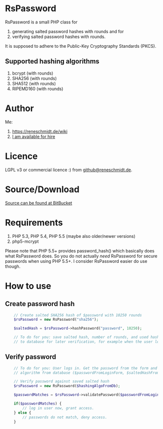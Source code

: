 # RsPassword

RsPassword is a small PHP class for

1. generating salted password hashes with rounds and for
1. verifying salted password hashes with rounds.

It is supposed to adhere to the Public-Key Cryptography Standards (PKCS).

## Supported hashing algorithms

1. bcrypt (with rounds)
1. SHA256 (with rounds)
1. SHA512 (with rounds)
1. RIPEMD160 (with rounds)

# Author

Me:

1. https://reneschmidt.de/wiki
1. [I am available for hire](mailto:wiki@reneschmidt.de)

# Licence

LGPL v3 or commercial licence :) from github@reneschmidt.de.

# Source/Download

[Source can be found at BitBucket](https://bitbucket.org/r_schmidt/rspassword)

# Requirements

1. PHP 5.3, PHP 5.4, PHP 5.5 (maybe also older/newer versions)
1. php5-mcrypt

Please note that PHP 5.5+ provides password_hash() which basically does what RsPassword does. So you do not actually *need* RsPassword for secure passwords when using PHP 5.5+. I consider RsPassword easier do use though.

# How to use

## Create password hash

```php
    // Create salted SHA256 hash of $password with 10250 rounds
    $rsPassword = new RsPassword("sha256");

    $saltedHash = $rsPassword->hashPassword("password", 10250);

    // To do for you: save salted hash, number of rounds, and used hash algorithm ($saltedHash, 10250, "sha256")
    // to database for later verification, for example when the user logs in.
```

## Verify password

```php
    // To do for you: User logs in. Get the password from the form and get salted hash, number of rounds and hashing
    // algorithm from database ($passwordFromLoginForm, $saltedHashFromDb, $roundsFromDb, $hashingAlgoFromDb).

    // Verify password against saved salted hash
    $rsPassword = new RsPassword($hashingAlgoFromDb);

    $passwordMatches = $rsPassword->validatePassword($passwordFromLoginForm, $saltedHashFromDb, $roundsFromDb));

    if($passwordMatches) {
        // log in user now, grant access.
    } else {
        // passwords do not match, deny access.
    }
```

